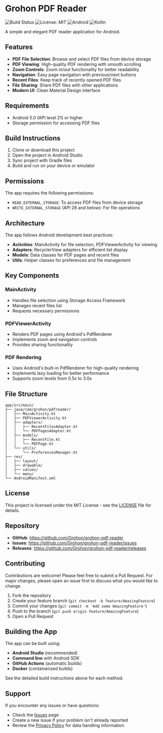 # Grohon PDF Reader

![Build Status](https://github.com/Grohon/grohon-pdf-reader/actions/workflows/android.yml/badge.svg?branch=master)
![License: MIT](https://img.shields.io/badge/License-MIT-yellow.svg)
![Android](https://img.shields.io/badge/Platform-Android-green.svg)
![Kotlin](https://img.shields.io/badge/Language-Kotlin-blue.svg)

A simple and elegant PDF reader application for Android.

## Features

- **PDF File Selection**: Browse and select PDF files from device storage
- **PDF Viewing**: High-quality PDF rendering with smooth scrolling
- **Zoom Controls**: Zoom in/out functionality for better readability
- **Navigation**: Easy page navigation with previous/next buttons
- **Recent Files**: Keep track of recently opened PDF files
- **File Sharing**: Share PDF files with other applications
- **Modern UI**: Clean Material Design interface

## Requirements

- Android 5.0 (API level 21) or higher
- Storage permission for accessing PDF files

## Build Instructions

1. Clone or download this project
2. Open the project in Android Studio
3. Sync project with Gradle files
4. Build and run on your device or emulator

## Permissions

The app requires the following permissions:
- `READ_EXTERNAL_STORAGE`: To access PDF files from device storage
- `WRITE_EXTERNAL_STORAGE` (API 28 and below): For file operations

## Architecture

The app follows Android development best practices:
- **Activities**: MainActivity for file selection, PDFViewerActivity for viewing
- **Adapters**: RecyclerView adapters for efficient list display
- **Models**: Data classes for PDF pages and recent files
- **Utils**: Helper classes for preferences and file management

## Key Components

### MainActivity
- Handles file selection using Storage Access Framework
- Manages recent files list
- Requests necessary permissions

### PDFViewerActivity
- Renders PDF pages using Android's PdfRenderer
- Implements zoom and navigation controls
- Provides sharing functionality

### PDF Rendering
- Uses Android's built-in PdfRenderer for high-quality rendering
- Implements lazy loading for better performance
- Supports zoom levels from 0.5x to 3.0x

## File Structure

```
app/src/main/
├── java/com/grohon/pdfreader/
│   ├── MainActivity.kt
│   ├── PDFViewerActivity.kt
│   ├── adapters/
│   │   ├── RecentFilesAdapter.kt
│   │   └── PDFPagesAdapter.kt
│   ├── models/
│   │   ├── RecentFile.kt
│   │   └── PDFPage.kt
│   └── utils/
│       └── PreferencesManager.kt
├── res/
│   ├── layout/
│   ├── drawable/
│   ├── values/
│   └── menu/
└── AndroidManifest.xml
```

## License

This project is licensed under the MIT License - see the [LICENSE](LICENSE) file for details.

## Repository

- **GitHub**: https://github.com/Grohon/grohon-pdf-reader
- **Issues**: https://github.com/Grohon/grohon-pdf-reader/issues
- **Releases**: https://github.com/Grohon/grohon-pdf-reader/releases

## Contributing

Contributions are welcome! Please feel free to submit a Pull Request. For major changes, please open an issue first to discuss what you would like to change.

1. Fork the repository
2. Create your feature branch (`git checkout -b feature/AmazingFeature`)
3. Commit your changes (`git commit -m 'Add some AmazingFeature'`)
4. Push to the branch (`git push origin feature/AmazingFeature`)
5. Open a Pull Request

## Building the App

The app can be built using:
- **Android Studio** (recommended)
- **Command line** with Android SDK
- **GitHub Actions** (automatic builds)
- **Docker** (containerized builds)

See the detailed build instructions above for each method.

## Support

If you encounter any issues or have questions:
- Check the [Issues](https://github.com/Grohon/grohon-pdf-reader/issues) page
- Create a new issue if your problem isn't already reported
- Review the [Privacy Policy](PRIVACY_POLICY.md) for data handling information